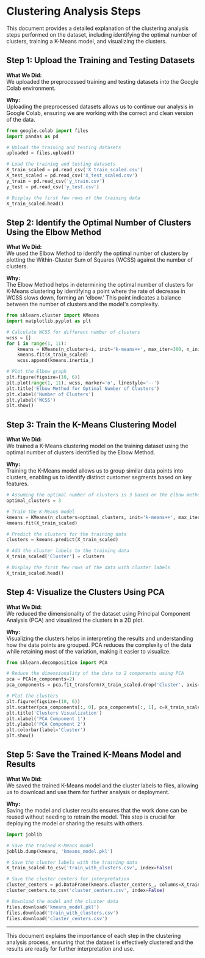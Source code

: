 
# Clustering Analysis Steps

This document provides a detailed explanation of the clustering analysis steps performed on the dataset, including identifying the optimal number of clusters, training a K-Means model, and visualizing the clusters.

## Step 1: Upload the Training and Testing Datasets

**What We Did:**  
We uploaded the preprocessed training and testing datasets into the Google Colab environment.

**Why:**  
Uploading the preprocessed datasets allows us to continue our analysis in Google Colab, ensuring we are working with the correct and clean version of the data.

```python
from google.colab import files
import pandas as pd

# Upload the training and testing datasets
uploaded = files.upload()

# Load the training and testing datasets
X_train_scaled = pd.read_csv('X_train_scaled.csv')
X_test_scaled = pd.read_csv('X_test_scaled.csv')
y_train = pd.read_csv('y_train.csv')
y_test = pd.read_csv('y_test.csv')

# Display the first few rows of the training data
X_train_scaled.head()
```

## Step 2: Identify the Optimal Number of Clusters Using the Elbow Method

**What We Did:**  
We used the Elbow Method to identify the optimal number of clusters by plotting the Within-Cluster Sum of Squares (WCSS) against the number of clusters.

**Why:**  
The Elbow Method helps in determining the optimal number of clusters for K-Means clustering by identifying a point where the rate of decrease in WCSS slows down, forming an 'elbow.' This point indicates a balance between the number of clusters and the model's complexity.

```python
from sklearn.cluster import KMeans
import matplotlib.pyplot as plt

# Calculate WCSS for different number of clusters
wcss = []
for i in range(1, 11):
    kmeans = KMeans(n_clusters=i, init='k-means++', max_iter=300, n_init=10, random_state=42)
    kmeans.fit(X_train_scaled)
    wcss.append(kmeans.inertia_)

# Plot the Elbow graph
plt.figure(figsize=(10, 6))
plt.plot(range(1, 11), wcss, marker='o', linestyle='--')
plt.title('Elbow Method for Optimal Number of Clusters')
plt.xlabel('Number of Clusters')
plt.ylabel('WCSS')
plt.show()
```

## Step 3: Train the K-Means Clustering Model

**What We Did:**  
We trained a K-Means clustering model on the training dataset using the optimal number of clusters identified by the Elbow Method.

**Why:**  
Training the K-Means model allows us to group similar data points into clusters, enabling us to identify distinct customer segments based on key features.

```python
# Assuming the optimal number of clusters is 3 based on the Elbow method (adjust if different)
optimal_clusters = 3

# Train the K-Means model
kmeans = KMeans(n_clusters=optimal_clusters, init='k-means++', max_iter=300, n_init=10, random_state=42)
kmeans.fit(X_train_scaled)

# Predict the clusters for the training data
clusters = kmeans.predict(X_train_scaled)

# Add the cluster labels to the training data
X_train_scaled['Cluster'] = clusters

# Display the first few rows of the data with cluster labels
X_train_scaled.head()
```

## Step 4: Visualize the Clusters Using PCA

**What We Did:**  
We reduced the dimensionality of the dataset using Principal Component Analysis (PCA) and visualized the clusters in a 2D plot.

**Why:**  
Visualizing the clusters helps in interpreting the results and understanding how the data points are grouped. PCA reduces the complexity of the data while retaining most of the variation, making it easier to visualize.

```python
from sklearn.decomposition import PCA

# Reduce the dimensionality of the data to 2 components using PCA
pca = PCA(n_components=2)
pca_components = pca.fit_transform(X_train_scaled.drop('Cluster', axis=1))

# Plot the clusters
plt.figure(figsize=(10, 6))
plt.scatter(pca_components[:, 0], pca_components[:, 1], c=X_train_scaled['Cluster'], cmap='viridis', marker='o')
plt.title('Clusters Visualization')
plt.xlabel('PCA Component 1')
plt.ylabel('PCA Component 2')
plt.colorbar(label='Cluster')
plt.show()
```

## Step 5: Save the Trained K-Means Model and Results

**What We Did:**  
We saved the trained K-Means model and the cluster labels to files, allowing us to download and use them for further analysis or deployment.

**Why:**  
Saving the model and cluster results ensures that the work done can be reused without needing to retrain the model. This step is crucial for deploying the model or sharing the results with others.

```python
import joblib

# Save the trained K-Means model
joblib.dump(kmeans, 'kmeans_model.pkl')

# Save the cluster labels with the training data
X_train_scaled.to_csv('train_with_clusters.csv', index=False)

# Save the cluster centers for interpretation
cluster_centers = pd.DataFrame(kmeans.cluster_centers_, columns=X_train_scaled.columns[:-1])
cluster_centers.to_csv('cluster_centers.csv', index=False)

# Download the model and the cluster data
files.download('kmeans_model.pkl')
files.download('train_with_clusters.csv')
files.download('cluster_centers.csv')
```

---

This document explains the importance of each step in the clustering analysis process, ensuring that the dataset is effectively clustered and the results are ready for further interpretation and use.
